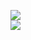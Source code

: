 [![](https://img.shields.io/badge/Made%20With-Github%20Spray-lightgrey.svg?style=for-the-badge&logo=github)](https://github.com/Annihil/github-spray#3032)  
[![](https://i.imgur.com/2DrTn0Z.gif)](https://github.com/Annihil/github-spray)